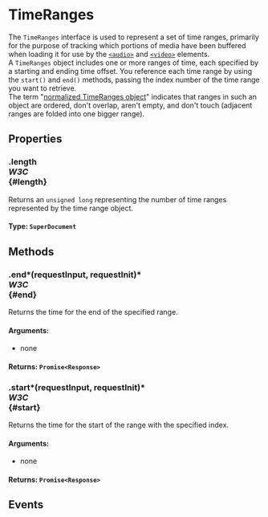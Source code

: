 # TimeRanges

<div class='overview'>The <code>TimeRanges</code> interface is used to represent a set of time ranges, primarily for the purpose of tracking which portions of media have been buffered when loading it for use by the <a href="/en-US/docs/Web/HTML/Element/audio" title="The HTML <audio> element is used to embed sound content in documents. It may contain one or more audio sources, represented using the src attribute or the <source> element:&nbsp;the browser will choose the most suitable one. It can also be the destination for streamed media, using a MediaStream."><code>&lt;audio&gt;</code></a> and <a href="/en-US/docs/Web/HTML/Element/video" title="The&nbsp;HTML Video element&nbsp;(<video>) embeds a media player which supports video playback into the document.&nbsp;You can use&nbsp;<video>&nbsp;for audio content as well, but the <audio> element may provide a more appropriate user experience."><code>&lt;video&gt;</code></a>&nbsp;elements.</div>

<div class='overview'>A <code>TimeRanges</code> object includes one or more ranges of time, each specified by a starting and ending time offset. You reference each time range by using the <code>start()</code> and <code>end()</code> methods, passing the index number of the time range you want to retrieve.</div>

<div class='overview'>The term "<a class="external" href="https://www.w3.org/TR/html52/semantics-embedded-content.html#normalized-timeranges-object" rel="noopener">normalized TimeRanges object</a>" indicates that ranges in such an object are ordered, don't overlap, aren't empty, and don't touch (adjacent ranges are folded into one bigger range).</div>

## Properties

### .length <div class="specs"><i>W3C</i></div> {#length}

Returns an <code>unsigned long</code> representing the number of time ranges represented by the time range object.

#### **Type**: `SuperDocument`

## Methods

### .end*(requestInput, requestInit)* <div class="specs"><i>W3C</i></div> {#end}

Returns the time for the end of the specified range.

#### **Arguments**:


 - none

#### **Returns**: `Promise<Response>`

### .start*(requestInput, requestInit)* <div class="specs"><i>W3C</i></div> {#start}

Returns the time for the start of the range with the specified index.

#### **Arguments**:


 - none

#### **Returns**: `Promise<Response>`

## Events
